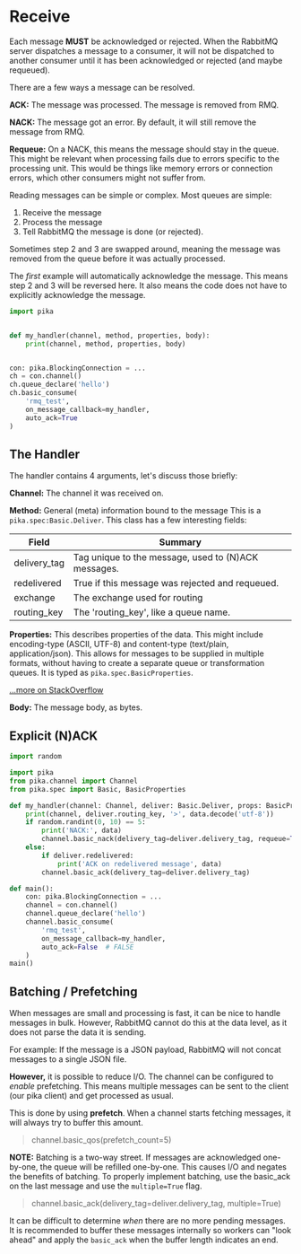 # Receive

Each message **MUST** be acknowledged or rejected.
When the RabbitMQ server dispatches a message to a consumer,
it will not be dispatched to another consumer until it has
been acknowledged or rejected (and maybe requeued).

There are a few ways a message can be resolved.

**ACK:** The message was processed. The message is removed from RMQ.

**NACK:** The message got an error.
By default, it will still remove the message from RMQ.

**Requeue:** On a NACK, this means the message should stay in the queue.
This might be relevant when processing fails due to errors specific to the processing unit.
This would be things like memory errors or connection errors,
which other consumers might not suffer from.

Reading messages can be simple or complex.
Most queues are simple:

1. Receive the message
2. Process the message
3. Tell RabbitMQ the message is done (or rejected).

Sometimes step 2 and 3 are swapped around,
meaning the message was removed from the queue before it was actually processed.

The *first* example will automatically acknowledge the message.
This means step 2 and 3 will be reversed here.
It also means the code does not have to explicitly acknowledge the message.

```python
import pika


def my_handler(channel, method, properties, body):
    print(channel, method, properties, body)


con: pika.BlockingConnection = ...
ch = con.channel()
ch.queue_declare('hello')
ch.basic_consume(
    'rmq_test',
    on_message_callback=my_handler,
    auto_ack=True
)

```

## The Handler

The handler contains 4 arguments, let's discuss those briefly:

**Channel:** The channel it was received on.

**Method:** General (meta) information bound to the message
This is a `pika.spec:Basic.Deliver`.
This class has a few interesting fields:

| Field        | Summary                                             |
|--------------|-----------------------------------------------------|
| delivery_tag | Tag unique to the message, used to (N)ACK messages. |
| redelivered  | True if this message was rejected and requeued.     |
| exchange     | The exchange used for routing                       |
| routing_key  | The 'routing_key', like a queue name.               |

**Properties:** This describes properties of the data.
This might include encoding-type (ASCII, UTF-8) and content-type (text/plain, application/json).
This allows for messages to be supplied in multiple formats,
without having to create a separate queue or transformation queues.
It is typed as `pika.spec.BasicProperties`.

[...more on StackOverflow](https://stackoverflow.com/questions/18403623/rabbitmq-amqp-basicproperties-builder-values)

**Body:** The message body, as bytes.

## Explicit (N)ACK

```python
import random

import pika
from pika.channel import Channel
from pika.spec import Basic, BasicProperties

def my_handler(channel: Channel, deliver: Basic.Deliver, props: BasicProperties, data: bytes):
    print(channel, deliver.routing_key, '>', data.decode('utf-8'))
    if random.randint(0, 10) == 5:
        print('NACK:', data)
        channel.basic_nack(delivery_tag=deliver.delivery_tag, requeue=True)
    else:
        if deliver.redelivered:
            print('ACK on redelivered message', data)
        channel.basic_ack(delivery_tag=deliver.delivery_tag)

def main():
    con: pika.BlockingConnection = ...
    channel = con.channel()
    channel.queue_declare('hello')
    channel.basic_consume(
        'rmq_test',
        on_message_callback=my_handler,
        auto_ack=False  # FALSE
    )
main()
```

## Batching / Prefetching

When messages are small and processing is fast,
it can be nice to handle messages in bulk.
However, RabbitMQ cannot do this at the data level, 
as it does not parse the data it is sending.

For example: If the message is a JSON payload, RabbitMQ will not concat messages
to a single JSON file.

**However,** it is possible to reduce I/O.
The channel can be configured to *enable* prefetching.
This means multiple messages can be sent to the client (our pika client)
and get processed as usual.

This is done by using **prefetch**.
When a channel starts fetching messages, it will always try to buffer this amount. 

> channel.basic_qos(prefetch_count=5)

**NOTE:** Batching is a two-way street.
If messages are acknowledged one-by-one, the queue will be refilled one-by-one.
This causes I/O and negates the benefits of batching.
To properly implement batching, use the basic_ack on the last message and
use the `multiple=True` flag.

> channel.basic_ack(delivery_tag=deliver.delivery_tag, multiple=True)

It can be difficult to determine *when* there are no more pending messages.
It is recommended to buffer these messages internally so workers can "look ahead"
and apply the `basic_ack` when the buffer length indicates an end.